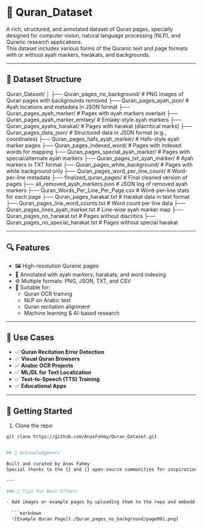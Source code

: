 # 📖 Quran_Dataset

A rich, structured, and annotated dataset of Quran pages, specially designed for computer vision, natural language processing (NLP), and Quranic research applications.  
This dataset includes various forms of the Quranic text and page formats with or without ayah markers, harakats, and backgrounds.

---

## 📂 Dataset Structure

Quran_Dataset/
│
├── Quran_pages_no_background/ # PNG images of Quran pages with backgrounds removed
├── Quran_pages_ayah_json/ # Ayah locations and metadata in JSON format
├── Quran_pages_ayah_marker/ # Pages with ayah markers overlaid
├── Quran_pages_ayah_marker_emlaey/ # Emlaey-style ayah markers
├── Quran_pages_ayahs_harakat/ # Pages with harakat (diacritical marks)
├── Quran_pages_data_json/ # Structured data in JSON format (e.g., coordinates)
├── Quran_pages_hafs_ayah_marker/ # Hafs-style ayah marker pages
├── Quran_pages_indexed_word/ # Pages with indexed words for mapping
├── Quran_pages_special_ayah_marker/ # Pages with special/alternate ayah markers
├── Quran_pages_txt_ayah_marker/ # Ayah markers in TXT format
├── Quran_pages_white_background/ # Pages with white background only
├── Quran_pages_word_per_line_count/ # Word-per-line metadata
├── finalized_quran_pages/ # Final cleaned version of pages
├── all_removed_ayah_markers.json # JSON log of removed ayah markers
├── Quran_Words_Per_Line_Per_Page.csv # Word-per-line stats for each page
├── Quran_pages_harakat.txt # Harakat data in text format
├── Quran_pages_line_word_counts.txt # Word count per line data
├── Quran_pages_lines_ayah_marker.txt # Line-wise ayah marker map
├── Quran_pages_no_harakat.txt # Pages without diacritics
├── Quran_pages_no_special_harakat.txt # Pages without special harakat


---

## 🔍 Features

- 🖼️ High-resolution Quranic pages
- 🧠 Annotated with ayah markers, harakats, and word indexing
- ⚙️ Multiple formats: PNG, JSON, TXT, and CSV
- 🎯 Suitable for:
  - Quran OCR training
  - NLP on Arabic text
  - Quran recitation alignment
  - Machine learning & AI-based research

---

## 📌 Use Cases

- ✅ **Quran Recitation Error Detection**
- ✅ **Visual Quran Browsers**
- ✅ **Arabic OCR Projects**
- ✅ **ML/DL for Text Localization**
- ✅ **Text-to-Speech (TTS) Training**
- ✅ **Educational Apps**

---

## 🚀 Getting Started

1. Clone the repo:

```bash
git clone https://github.com/AnasFahmy/Quran_Dataset.git


## 🙌 Acknowledgments

Built and curated by Anas Fahmy
Special thanks to the {} and {} open-source communities for inspiration and support.

---

### 📌 Tips for Best Effect:

- Add images or example pages by uploading them to the repo and embedding like this:
  
  ```markdown
  ![Example Quran Page](./Quran_pages_no_background/page001.png)
